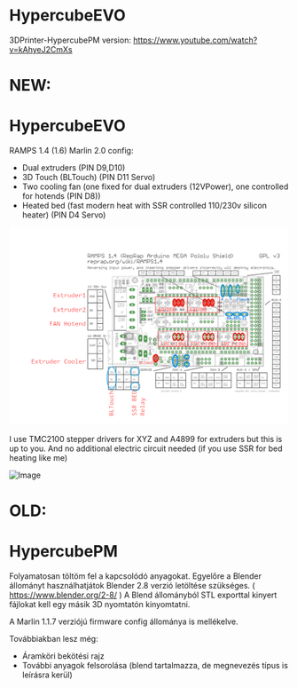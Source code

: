 # HypercubeEVO
3DPrinter-HypercubePM version:
https://www.youtube.com/watch?v=kAhyeJ2CmXs


# NEW:
# HypercubeEVO
RAMPS 1.4 (1.6) Marlin 2.0 config:
- Dual extruders (PIN D9,D10)
- 3D Touch (BLTouch) (PIN D11 Servo) 
- Two cooling fan (one fixed for dual extruders (12VPower), one controlled for hotends (PIN D8))
- Heated bed (fast modern heat with SSR controlled 110/230v silicon heater) (PIN D4 Servo)

![Image](https://github.com/hgabor47/HypercubeEVO-with-dual-extruder-controlled-fan-heated-bed-Marlin-2.0/blob/master/HypercubeEVO-Marlin2/RAMP%20Circuit.png?raw=true)

I use TMC2100 stepper drivers for XYZ and A4899 for extruders but this is up to you.
And no additional electric circuit needed (if you use SSR for bed heating like me)

![Image](blob/master/HypercubeEVO-Marlin2/Photos/ChimeraExtruder_Coolers_BLTouch.jpg?raw=true)

# OLD:
# HypercubePM
Folyamatosan töltöm fel a kapcsolódó anyagokat.
Egyelőre a Blender állományt használhatjátok Blender 2.8 verzió letöltése szükséges. ( https://www.blender.org/2-8/ )
A Blend állományból STL exporttal kinyert fájlokat kell egy másik 3D nyomtatón kinyomtatni.

A Marlin 1.1.7 verziójú firmware config állománya is mellékelve.

Továbbiakban lesz még:
- Áramköri bekötési rajz
- További anyagok felsorolása (blend tartalmazza, de megnevezés típus is leírásra kerül)
